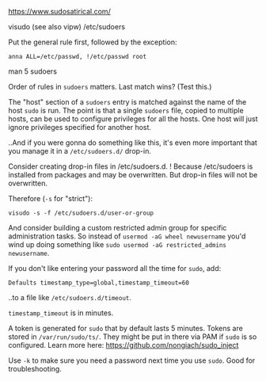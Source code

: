 https://www.sudosatirical.com/

visudo (see also vipw) /etc/sudoers

Put the general rule first, followed by the exception:

	anna ALL=/etc/passwd, !/etc/passwd root

man 5 sudoers

Order of rules in `sudoers` matters. Last match wins? (Test this.)

The "host" section of a `sudoers` entry is matched against the name of the
host `sudo` is run. The point is that a single `sudoers` file, copied to
multiple hosts, can be used to configure privileges for all the hosts. One
host will just ignore privileges specified for another host.

..And if you were gonna do something like this, it's even more important that
you manage it in a `/etc/sudoers.d/` drop-in.

Consider creating drop-in files in /etc/sudoers.d.
! Because /etc/sudoers is installed from packages and may be overwritten. But
drop-in files will not be overwritten.

Therefore (`-s` for "strict"):

	visudo -s -f /etc/sudoers.d/user-or-group

And consider building a custom restricted admin group for specific
administration tasks. So instead of `usermod -aG wheel newusername` you'd wind
up doing something like `sudo usermod -aG restricted_admins newusername`.

If you don't like entering your password all the time for `sudo`, add:

	Defaults timestamp_type=global,timestamp_timeout=60

..to a file like `/etc/sudoers.d/timeout`.

`timestamp_timeout` is in minutes.

A token is generated for `sudo` that by default lasts 5 minutes. Tokens are
stored in `/var/run/sudo/ts/`. They might be put in there via PAM if `sudo` is
so configured. Learn more here: https://github.com/nongiach/sudo_inject

Use `-k` to make sure you need a password next time you use `sudo`. Good for
troubleshooting.
